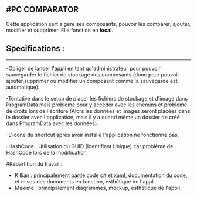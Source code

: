 #PC COMPARATOR
-------------------------------------------------------------------------------------------
Cette application sert a gere ses composants, pouvoir les comparer, ajouter, modifier et supprimer.
Elle fonction en **local**.

## Specifications :
-----------------------------------------------------------------------------------------------

-Obliger de lancer l'appli en tant qu'administrateur pour pouvoir sauvegarder le fichier de 
stockage des composants (donc pour pouvoir ajouter,supprimer ou modifier un composant comme 
la sauvegarde est automatique).

-Tentative dans le setup de placer les fichiers de stockage et d'image dans ProgramData mais 
problème pour y accéder avec les chemins et problème de droits lors de l'écriture (Alors les 
données et images seront placées dans le dossier avec l'application, mais il y a quand même 
un dossier de créé dans ProgramData avec les données).

-L'icone du shortcut après avoir installé l'application ne fonctionne pas.

-HashCode : Utilisation du GUID (Identifiant Unique) car problème de HashCode lors de la modification



#Répartition du travail :

+ Killian : principalement partie code c# et xaml, documentation du code, et mises des documents en fonction, esthétique de l'appli.
+ Maxime : principalement diagrammes, mockup, esthétique de l'appli.
